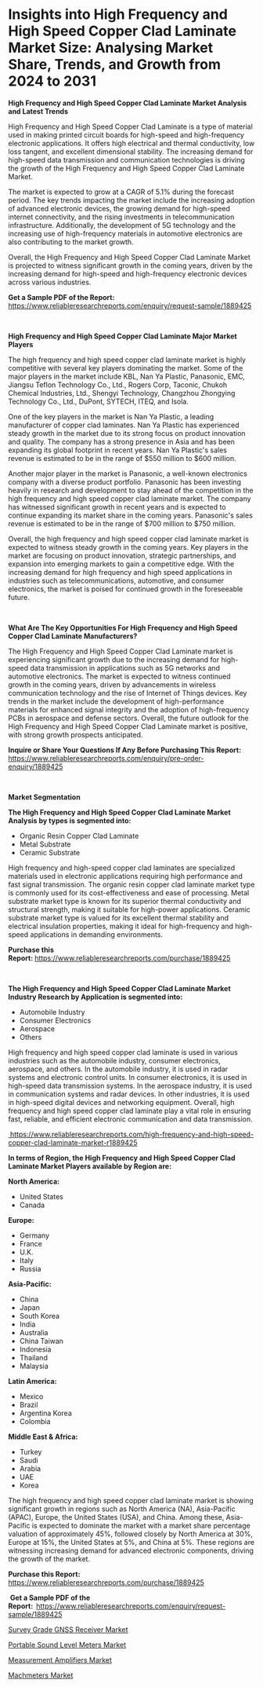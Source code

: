 <p><h1>Insights into High Frequency and High Speed Copper Clad Laminate Market Size: Analysing Market Share, Trends, and Growth from 2024 to 2031</h1></p><p><strong>High Frequency and High Speed Copper Clad Laminate Market Analysis and Latest Trends</strong></p>
<p><p>High Frequency and High Speed Copper Clad Laminate is a type of material used in making printed circuit boards for high-speed and high-frequency electronic applications. It offers high electrical and thermal conductivity, low loss tangent, and excellent dimensional stability. The increasing demand for high-speed data transmission and communication technologies is driving the growth of the High Frequency and High Speed Copper Clad Laminate Market.</p><p>The market is expected to grow at a CAGR of 5.1% during the forecast period. The key trends impacting the market include the increasing adoption of advanced electronic devices, the growing demand for high-speed internet connectivity, and the rising investments in telecommunication infrastructure. Additionally, the development of 5G technology and the increasing use of high-frequency materials in automotive electronics are also contributing to the market growth.</p><p>Overall, the High Frequency and High Speed Copper Clad Laminate Market is projected to witness significant growth in the coming years, driven by the increasing demand for high-speed and high-frequency electronic devices across various industries.</p></p>
<p><strong>Get a Sample PDF of the Report:&nbsp;</strong> <a href="https://www.reliableresearchreports.com/enquiry/request-sample/1889425">https://www.reliableresearchreports.com/enquiry/request-sample/1889425</a></p>
<p>&nbsp;</p>
<p><strong>High Frequency and High Speed Copper Clad Laminate Major Market Players</strong></p>
<p><p>The high frequency and high speed copper clad laminate market is highly competitive with several key players dominating the market. Some of the major players in the market include KBL, Nan Ya Plastic, Panasonic, EMC, Jiangsu Teflon Technology Co., Ltd., Rogers Corp, Taconic, Chukoh Chemical Industries, Ltd., Shengyi Technology, Changzhou Zhongying Technology Co., Ltd., DuPont, SYTECH, ITEQ, and Isola.</p><p>One of the key players in the market is Nan Ya Plastic, a leading manufacturer of copper clad laminates. Nan Ya Plastic has experienced steady growth in the market due to its strong focus on product innovation and quality. The company has a strong presence in Asia and has been expanding its global footprint in recent years. Nan Ya Plastic's sales revenue is estimated to be in the range of $550 million to $600 million.</p><p>Another major player in the market is Panasonic, a well-known electronics company with a diverse product portfolio. Panasonic has been investing heavily in research and development to stay ahead of the competition in the high frequency and high speed copper clad laminate market. The company has witnessed significant growth in recent years and is expected to continue expanding its market share in the coming years. Panasonic's sales revenue is estimated to be in the range of $700 million to $750 million.</p><p>Overall, the high frequency and high speed copper clad laminate market is expected to witness steady growth in the coming years. Key players in the market are focusing on product innovation, strategic partnerships, and expansion into emerging markets to gain a competitive edge. With the increasing demand for high frequency and high speed applications in industries such as telecommunications, automotive, and consumer electronics, the market is poised for continued growth in the foreseeable future.</p></p>
<p>&nbsp;</p>
<p><strong>What Are The Key Opportunities For High Frequency and High Speed Copper Clad Laminate Manufacturers?</strong></p>
<p><p>The High Frequency and High Speed Copper Clad Laminate market is experiencing significant growth due to the increasing demand for high-speed data transmission in applications such as 5G networks and automotive electronics. The market is expected to witness continued growth in the coming years, driven by advancements in wireless communication technology and the rise of Internet of Things devices. Key trends in the market include the development of high-performance materials for enhanced signal integrity and the adoption of high-frequency PCBs in aerospace and defense sectors. Overall, the future outlook for the High Frequency and High Speed Copper Clad Laminate market is positive, with strong growth prospects anticipated.</p></p>
<p><strong>Inquire or Share Your Questions If Any Before Purchasing This Report:</strong> <a href="https://www.reliableresearchreports.com/enquiry/pre-order-enquiry/1889425">https://www.reliableresearchreports.com/enquiry/pre-order-enquiry/1889425</a></p>
<p>&nbsp;</p>
<p><strong>Market Segmentation</strong></p>
<p><strong>The High Frequency and High Speed Copper Clad Laminate Market Analysis by types is segmented into:</strong></p>
<p><ul><li>Organic Resin Copper Clad Laminate</li><li>Metal Substrate</li><li>Ceramic Substrate</li></ul></p>
<p><p>High frequency and high-speed copper clad laminates are specialized materials used in electronic applications requiring high performance and fast signal transmission. The organic resin copper clad laminate market type is commonly used for its cost-effectiveness and ease of processing. Metal substrate market type is known for its superior thermal conductivity and structural strength, making it suitable for high-power applications. Ceramic substrate market type is valued for its excellent thermal stability and electrical insulation properties, making it ideal for high-frequency and high-speed applications in demanding environments.</p></p>
<p><strong>Purchase this Report:&nbsp;</strong><a href="https://www.reliableresearchreports.com/purchase/1889425">https://www.reliableresearchreports.com/purchase/1889425</a></p>
<p>&nbsp;</p>
<p><strong>The High Frequency and High Speed Copper Clad Laminate Market Industry Research by Application is segmented into:</strong></p>
<p><ul><li>Automobile Industry</li><li>Consumer Electronics</li><li>Aerospace</li><li>Others</li></ul></p>
<p><p>High frequency and high speed copper clad laminate is used in various industries such as the automobile industry, consumer electronics, aerospace, and others. In the automobile industry, it is used in radar systems and electronic control units. In consumer electronics, it is used in high-speed data transmission systems. In the aerospace industry, it is used in communication systems and radar devices. In other industries, it is used in high-speed digital devices and networking equipment. Overall, high frequency and high speed copper clad laminate play a vital role in ensuring fast, reliable, and efficient electronic communication and data transmission.</p></p>
<p><a href="https://www.reliableresearchreports.com/high-frequency-and-high-speed-copper-clad-laminate-market-r1889425">&nbsp;https://www.reliableresearchreports.com/high-frequency-and-high-speed-copper-clad-laminate-market-r1889425</a></p>
<p><strong>In terms of Region, the High Frequency and High Speed Copper Clad Laminate Market Players available by Region are:</strong></p>
<p>
    <p> <strong> North America: </strong>
        <ul>
            <li>United States</li>
            <li>Canada</li>
        </ul>
        </p> 
    <p> <strong> Europe: </strong>
        <ul>
            <li>Germany</li>
            <li>France</li>
            <li>U.K.</li>
            <li>Italy</li>
            <li>Russia</li>
        </ul>
        </p> 
    <p> <strong> Asia-Pacific: </strong>
        <ul>
            <li>China</li>
            <li>Japan</li>
            <li>South Korea</li>
            <li>India</li>
            <li>Australia</li>
            <li>China Taiwan</li>
            <li>Indonesia</li>
            <li>Thailand</li>
            <li>Malaysia</li>
        </ul>
        </p> 
    <p> <strong> Latin America: </strong>
        <ul>
            <li>Mexico</li>
            <li>Brazil</li>
            <li>Argentina Korea</li>
            <li>Colombia</li>
        </ul>
        </p> 
    <p> <strong> Middle East & Africa: </strong>
        <ul>
            <li>Turkey</li>
            <li>Saudi</li>
            <li>Arabia</li>
            <li>UAE</li>
            <li>Korea</li>
        </ul>
    </p>
    </p>
<p><p>The high frequency and high speed copper clad laminate market is showing significant growth in regions such as North America (NA), Asia-Pacific (APAC), Europe, the United States (USA), and China. Among these, Asia-Pacific is expected to dominate the market with a market share percentage valuation of approximately 45%, followed closely by North America at 30%, Europe at 15%, the United States at 5%, and China at 5%. These regions are witnessing increasing demand for advanced electronic components, driving the growth of the market.</p></p>
<p><strong>Purchase this Report: </strong><a href="https://www.reliableresearchreports.com/purchase/1889425">https://www.reliableresearchreports.com/purchase/1889425</a></p>
<p>&nbsp;<strong>Get a Sample PDF of the Report:&nbsp;&nbsp;</strong><a href="https://www.reliableresearchreports.com/enquiry/request-sample/1889425">https://www.reliableresearchreports.com/enquiry/request-sample/1889425</a></p>
<p><strong></strong></p>
<p><p><a href="https://medium.com/@richard.james09789/exploring-survey-grade-gnss-receiver-market-dynamics-global-trends-and-future-growth-prospects-3e95e8f4e378">Survey Grade GNSS Receiver Market</a></p><p><a href="https://github.com/LouieAltenwert/Market-Research-Report-List-1/blob/main/portable-sound-level-meters-market.md">Portable Sound Level Meters Market</a></p><p><a href="https://github.com/Leeanford76845djf/Market-Research-Report-List-1/blob/main/measurement-amplifiers-market.md">Measurement Amplifiers Market</a></p><p><a href="https://medium.com/@alexander.bell98078/emerging-trends-in-machmeters-market-global-outlook-and-future-prospects-from-2024-2031-93b362f2ec4d">Machmeters Market</a></p></p>